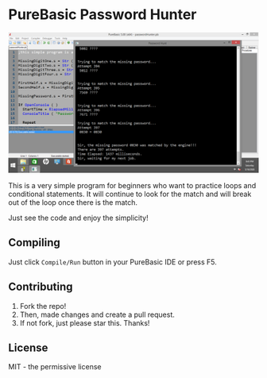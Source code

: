 # PureBasic Password Hunter

![picture](resources/picture1.png)

This is a very simple program for beginners who want to practice loops
and conditional statements. It will continue to look for the match
and will break out of the loop once there is the match.

Just see the code and enjoy the simplicity!

## Compiling
Just click `Compile/Run` button in your PureBasic IDE
or press F5.

## Contributing
1. Fork the repo!
2. Then, made changes and create a pull request. 
3. If not fork, just please star this. Thanks! 

## License
MIT - the permissive license
